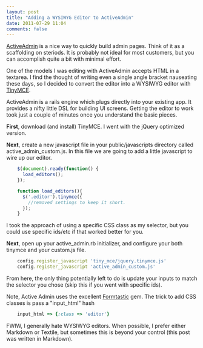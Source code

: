 ```yaml
---
layout: post
title: "Adding a WYSIWYG Editor to ActiveAdmin"
date: 2011-07-29 11:04
comments: false
---
```


[ActiveAdmin](http://activeadmin.info/) is a nice way to quickly build admin pages. Think of it as a scaffolding on steriods. It is probably not ideal for most customers, but you can accomplish quite a bit with minimal effort. 

One of the models I was editing with ActiveAdmin accepts HTML in a textarea. I find the thought of writing even a single angle bracket nauseating these days, so I decided to convert the editor into a WYSIWYG editor with [TinyMCE](http://tinymce.moxiecode.com/). 

ActiveAdmin is a rails engine which plugs directly into your existing app. It provides a nifty little DSL for building UI screens. Getting the editor to work took just a couple of minutes once you understand the basic pieces.

<!--more-->

**First**, download (and install) TinyMCE. I went with the jQuery optimized version. 

**Next**, create a new javascript file in your public/javascripts directory called active_admin_custom.js. In this file we are going to add a little javascript to wire up our editor. 

``` javascript
	$(document).ready(function() {
	  load_editors();
	}); 

	function load_editors(){
	  $('.editor').tinymce({
	 	//removed settings to keep it short.
	  });
	}
```

I took the approach of using a specific CSS class as my selector, but you could use specific ids/etc if that worked better for you. 

**Next**, open up your active_admin.rb initializer, and configure your both tinymce and your custom.js file. 

``` ruby
	config.register_javascript 'tiny_mce/jquery.tinymce.js'
	config.register_javascript 'active_admin_custom.js'
```

From here, the only thing potentially left to do is update your inputs to match the selector you chose (skip this if you went with specific ids). 

Note, Active Admin uses the excellent [Formtastic](https://github.com/justinfrench/formtastic) gem. The trick to add CSS classes is pass a "input_html" hash

``` ruby
	input_html => {:class => 'editor'}
```

FWIW, I generally hate WYSIWYG editors. When possible, I prefer either Markdown or Textile, but sometimes this is beyond your control (this post was written in Markdown).
